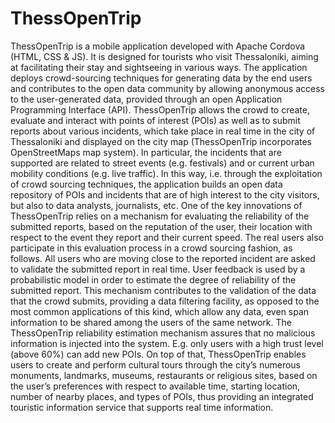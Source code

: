 # ThessOpenTrip
ThessOpenTrip is a mobile application developed with Apache Cordova (HTML, CSS & JS). It is designed for tourists who visit Thessaloniki, aiming at facilitating their stay and sightseeing in various ways. The application deploys crowd-sourcing techniques for generating data by the end users and contributes to the open data community by allowing anonymous access to the user-generated data, provided through an open Application Programming Interface (API).
ThessOpenTrip allows the crowd to create, evaluate and interact with points of interest (POIs) as well as to submit reports about various incidents, which take place in real time in the city of Thessaloniki and displayed on the city map (ThessOpenTrip incorporates OpenStreetMaps map system). In particular, the incidents that are supported are related to street events (e.g. festivals) and or current urban mobility conditions (e.g. live traffic). In this way, i.e. through the exploitation of crowd sourcing techniques, the application builds an open data repository of POIs and incidents that are of high interest to the city visitors, but also to data analysts, journalists, etc.
One of the key innovations of ThessOpenTrip relies on a mechanism for evaluating the reliability of the submitted reports, based on the reputation of the user, their location with respect to the event they report and their current speed. The real users also participate in this evaluation process in a crowd sourcing fashion, as follows. All users who are moving close to the reported incident are asked to validate the submitted report in real time. User feedback is used by a probabilistic model in order to estimate the degree of reliability of the submitted report. This mechanism contributes to the validation of the data that the crowd submits, providing a data filtering facility, as opposed to the most common applications of this kind, which allow any data, even span information to be shared among the users of the same network. The ThessOpenTrip reliability estimation mechanism assures that no malicious information is injected into the system. E.g. only users with a high trust level (above 60%) can add new POIs.
On top of that, ThessOpenTrip enables users to create and perform cultural tours through the city’s numerous monuments, landmarks, museums, restaurants or religious sites, based on the user’s preferences with respect to available time, starting location, number of nearby places, and types of POIs, thus providing an integrated touristic information service that supports real time information.

